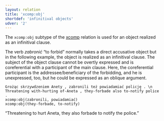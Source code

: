 ```yaml
---
layout: relation
title: 'xcomp:obj'
shortdef: 'infinitival objects'
udver: '2'
---
```


The `xcomp:obj` subtype of the [xcomp]() relation is used for an object realized as an infinitival clause.

The verb _zabronić_ “to forbid” normally takes a direct accusative object but in the following
example, the object is realized as an infinitival clause. The subject of the object clause
cannot be overtly expressed and is coreferential with a participant of the main clause.
Here, the coreferential participant is the addressee/beneficiary of the forbidding, and he is
unexpressed, too, but he could be expressed as an oblique argument.

~~~ sdparse
Grożąc skrzywdzeniem Anety , zabronili też powiadamiać policję . \n Threatening with-hurting of-Aneta , they-forbade also to-notify police .
xcomp:obj(zabronili, powiadamiać)
xcomp:obj(they-forbade, to-notify)
~~~

“Threatening to hurt Aneta, they also forbade to notify the police.”

<!-- Interlanguage links updated Po 11. listopadu 2024, 20:11:31 CET -->
